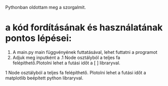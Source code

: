 Pythonban oldottam meg a szorgalmit.

# a kód fordításának és használatának pontos lépései: 
1. A main.py main függvényének futtatásával, lehet futtatni a programot
2. Adjuk meg inputként a .1 Node osztályból a teljes fa felépíthető.Plotolni lehet a futási időt a [ ] libraryval.

1 Node osztályból a teljes fa felépíthető.
Plotolni lehet a futási időt a matplotlib beépített python libraryval.